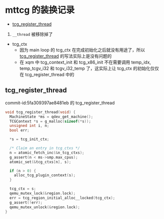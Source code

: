# mttcg 的装换记录

<!-- vim-markdown-toc GitLab -->

- [tcg_register_thread](#tcg_register_thread)

<!-- vim-markdown-toc -->

1. `__thread` 被移除掉了
  - tcg_ctx
    - 因为 main loop 的 tcg_ctx 在完成初始化之后就没有用途了，所以 [tcg_register_thread](#tcg_register_thread) 的写法实际上是没有问题的
    - 在 xqm 中 tcg_context_init 和 tcg_x86_init 不在需要调用 temp_idx, temp_tcgv_i32 和 tcgv_i32_temp 了，这实际上让 tcg_ctx 的初始化仅仅在 tcg_register_thread 中的

## tcg_register_thread
commit-id:5fa309397ae8481eb 的 tcg_register_thread 
```c
void tcg_register_thread(void) {
  MachineState *ms = qdev_get_machine();
  TCGContext *s = g_malloc(sizeof(*s));
  unsigned int i, n;
  bool err;

  *s = tcg_init_ctx;

  /* Claim an entry in tcg_ctxs */
  n = atomic_fetch_inc(&n_tcg_ctxs);
  g_assert(n < ms->smp.max_cpus);
  atomic_set(&tcg_ctxs[n], s);

  if (n > 0) {
    alloc_tcg_plugin_context(s);
  }

  tcg_ctx = s;
  qemu_mutex_lock(&region.lock);
  err = tcg_region_initial_alloc__locked(tcg_ctx);
  g_assert(!err);
  qemu_mutex_unlock(&region.lock);
}
```
